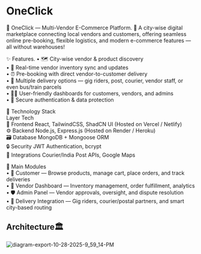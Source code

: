 # OneClick
🛒 OneClick — Multi-Vendor E-Commerce Platform.
🌆 A city-wise digital marketplace connecting local vendors and customers, offering seamless online pre-booking, flexible logistics, and modern e-commerce features — all without warehouses!

✨ Features.
•	🗺️ City-wise vendor & product discovery  
•	🔄 Real-time vendor inventory sync and updates  
•	⏰ Pre-booking with direct vendor-to-customer delivery  
•	🚚 Multiple delivery options — gig riders, post, courier, vendor staff, or even bus/train parcels  
•	🧑‍💻 User-friendly dashboards for customers, vendors, and admins  
•	🔐 Secure authentication & data protection  

🧩 Technology Stack  
Layer	Tech  
🎨 Frontend	React, TailwindCSS, ShadCN UI (Hosted on Vercel / Netlify)  
⚙️ Backend	Node.js, Express.js (Hosted on Render / Heroku)  
🗃️ Database	MongoDB + Mongoose ORM  
🔒 Security	JWT Authentication, bcrypt  
🚀 Integrations	Courier/India Post APIs, Google Maps  

🧠 Main Modules  
•	👤 Customer — Browse products, manage cart, place orders, and track deliveries  
•	🏪 Vendor Dashboard — Inventory management, order fulfillment, analytics  
•	🛡️ Admin Panel — Vendor approvals, oversight, and dispute resolution  
•	🚴 Delivery Integration — Gig riders, courier/postal partners, and smart city-based routing  


<h2>Architecture🏛️</h2>

![diagram-export-10-28-2025-9_59_14-PM](https://github.com/user-attachments/assets/e885e318-359a-42ec-bcc0-f006d7b6a6f2)
